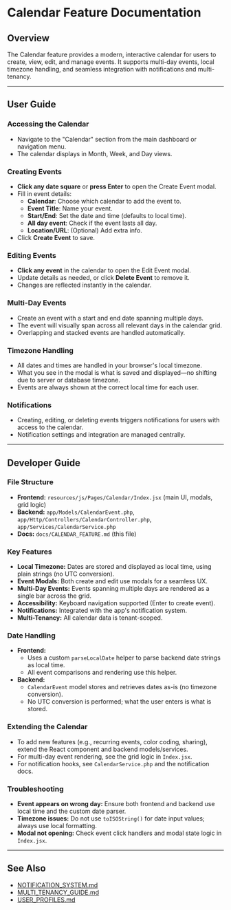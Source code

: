 # Calendar Feature Documentation

## Overview
The Calendar feature provides a modern, interactive calendar for users to create, view, edit, and manage events. It supports multi-day events, local timezone handling, and seamless integration with notifications and multi-tenancy.

---

## User Guide

### Accessing the Calendar
- Navigate to the "Calendar" section from the main dashboard or navigation menu.
- The calendar displays in Month, Week, and Day views.

### Creating Events
- **Click any date square** or **press Enter** to open the Create Event modal.
- Fill in event details:
  - **Calendar**: Choose which calendar to add the event to.
  - **Event Title**: Name your event.
  - **Start/End**: Set the date and time (defaults to local time).
  - **All day event**: Check if the event lasts all day.
  - **Location/URL**: (Optional) Add extra info.
- Click **Create Event** to save.

### Editing Events
- **Click any event** in the calendar to open the Edit Event modal.
- Update details as needed, or click **Delete Event** to remove it.
- Changes are reflected instantly in the calendar.

### Multi-Day Events
- Create an event with a start and end date spanning multiple days.
- The event will visually span across all relevant days in the calendar grid.
- Overlapping and stacked events are handled automatically.

### Timezone Handling
- All dates and times are handled in your browser's local timezone.
- What you see in the modal is what is saved and displayed—no shifting due to server or database timezone.
- Events are always shown at the correct local time for each user.

### Notifications
- Creating, editing, or deleting events triggers notifications for users with access to the calendar.
- Notification settings and integration are managed centrally.

---

## Developer Guide

### File Structure
- **Frontend:** `resources/js/Pages/Calendar/Index.jsx` (main UI, modals, grid logic)
- **Backend:** `app/Models/CalendarEvent.php`, `app/Http/Controllers/CalendarController.php`, `app/Services/CalendarService.php`
- **Docs:** `docs/CALENDAR_FEATURE.md` (this file)

### Key Features
- **Local Timezone:** Dates are stored and displayed as local time, using plain strings (no UTC conversion).
- **Event Modals:** Both create and edit use modals for a seamless UX.
- **Multi-Day Events:** Events spanning multiple days are rendered as a single bar across the grid.
- **Accessibility:** Keyboard navigation supported (Enter to create event).
- **Notifications:** Integrated with the app's notification system.
- **Multi-Tenancy:** All calendar data is tenant-scoped.

### Date Handling
- **Frontend:**
  - Uses a custom `parseLocalDate` helper to parse backend date strings as local time.
  - All event comparisons and rendering use this helper.
- **Backend:**
  - `CalendarEvent` model stores and retrieves dates as-is (no timezone conversion).
  - No UTC conversion is performed; what the user enters is what is stored.

### Extending the Calendar
- To add new features (e.g., recurring events, color coding, sharing), extend the React component and backend models/services.
- For multi-day event rendering, see the grid logic in `Index.jsx`.
- For notification hooks, see `CalendarService.php` and the notification docs.

### Troubleshooting
- **Event appears on wrong day:** Ensure both frontend and backend use local time and the custom date parser.
- **Timezone issues:** Do not use `toISOString()` for date input values; always use local formatting.
- **Modal not opening:** Check event click handlers and modal state logic in `Index.jsx`.

---

## See Also
- [NOTIFICATION_SYSTEM.md](./NOTIFICATION_SYSTEM.md)
- [MULTI_TENANCY_GUIDE.md](./MULTI_TENANCY_GUIDE.md)
- [USER_PROFILES.md](./USER_PROFILES.md) 